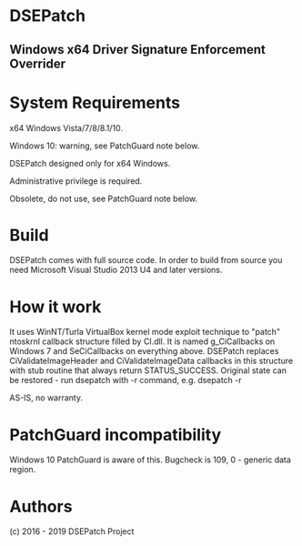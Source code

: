 
# DSEPatch
## Windows x64 Driver Signature Enforcement Overrider

# System Requirements

x64 Windows Vista/7/8/8.1/10.

Windows 10: warning, see PatchGuard note below.

DSEPatch designed only for x64 Windows.

Administrative privilege is required.

Obsolete, do not use, see PatchGuard note below.

# Build 

DSEPatch comes with full source code.
In order to build from source you need Microsoft Visual Studio 2013 U4 and later versions.

# How it work

It uses WinNT/Turla VirtualBox kernel mode exploit technique to "patch" ntoskrnl callback structure filled by CI.dll. It is named g_CiCallbacks on Windows 7 and SeCiCallbacks on everything above. DSEPatch replaces CiValidateImageHeader and CiValidateImageData callbacks in this structure with stub routine that always return STATUS_SUCCESS. Original state can be restored - run dsepatch with -r command, e.g. dsepatch -r 

AS-IS, no warranty.

# PatchGuard incompatibility

Windows 10 PatchGuard is aware of this. Bugcheck is 109, 0 - generic data region.

# Authors

(c) 2016 - 2019 DSEPatch Project
